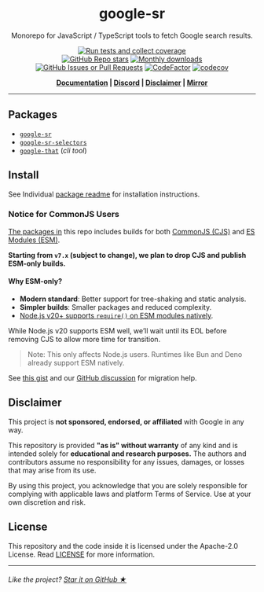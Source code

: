 <h1 align="center">google-sr</h1>

<p align="center">
	Monorepo for JavaScript / TypeScript tools to fetch Google search results.
</p>

<div align="center">

[![Run tests and collect coverage](https://github.com/typicalninja/google-sr/actions/workflows/tests.yml/badge.svg)][test-action]   
[![GitHub Repo stars](https://img.shields.io/github/stars/typicalninja/google-sr?style=flat)][stargazers]
[![Monthly downloads](https://img.shields.io/npm/dm/google-sr?style=flat)][npm-gsr]
[![GitHub Issues or Pull Requests](https://img.shields.io/github/issues/typicalninja/google-sr)][github-issues]
[![CodeFactor](https://www.codefactor.io/repository/github/typicalninja/google-sr/badge)][codefactor]
[![codecov](https://codecov.io/gh/typicalninja/google-sr/graph/badge.svg?token=NKZSQVTAAP)][codecov]


</div>

<div align="center">

**[Documentation][api-docs] |
[Discord][discord] |
[Disclaimer](#disclaimer) |
[Mirror][mirror-codeberg]**

</div>

---


## Packages

- [`google-sr`][subdir-gsr]
- [`google-sr-selectors`][subdir-gsr-selectors]
- [`google-that`][subdir-gsr-that] (*cli tool*)


## Install

See Individual [package readme](#packages) for installation instructions.

### Notice for CommonJS Users

[The packages in](#packages) this repo includes builds for both [CommonJS (CJS)][cjs-nodejs-docs] and [ES Modules (ESM)][esm-nodejs-docs].

**Starting from `v7.x` (subject to change), we plan to drop CJS and publish ESM-only builds.**

#### Why ESM-only?

- **Modern standard**: Better support for tree-shaking and static analysis.
- **Simpler builds**: Smaller packages and reduced complexity.
- [Node.js v20+ supports `require()` on ESM modules natively][nodejs-v20-backport-note].

While Node.js v20 supports ESM well, we’ll wait until its EOL before removing CJS to allow more time for transition.

> Note: This only affects Node.js users. Runtimes like Bun and Deno already support ESM natively.

See [this gist][esm-migration-pure-esm-gist] and our [GitHub discussion][cjs-build-notice-discussion] for migration help.


## Disclaimer

This project is **not sponsored, endorsed, or affiliated** with Google in any way.

This repository is provided **"as is" without warranty** of any kind and is intended solely for **educational and research purposes.** The authors and contributors assume no responsibility for any issues, damages, or losses that may arise from its use.

By using this project, you acknowledge that you are solely responsible for complying with applicable laws and platform Terms of Service. Use at your own discretion and risk.

## License

This repository and the code inside it is licensed under the Apache-2.0 License. Read [LICENSE](./LICENSE) for more information.

---

###### Like the project? [Star it on GitHub ★][github]


[subdir-gsr]: https://github.com/typicalninja/google-sr/tree/master/packages/google-sr  
[subdir-gsr-selectors]: https://github.com/typicalninja/google-sr/tree/master/packages/google-sr-selectors  
[subdir-gsr-that]: https://github.com/typicalninja/google-sr/tree/master/packages/google-that

[npm-gsr]: https://www.npmjs.com/package/google-sr  
[stargazers]: https://github.com/typicalninja/google-sr/stargazers  
[github]: https://github.com/typicalninja/google-sr  
[github-issues]: https://github.com/typicalninja/google-sr/issues
[discord]: https://discord.gg/ynwckXS9T2  
[test-action]: https://github.com/typicalninja/google-sr/actions/workflows/tests.yml  
[api-docs]: https://typicalninja.github.io/google-sr/  
[mirror-codeberg]: https://codeberg.org/typicalninja/google-sr  
[codefactor]: https://www.codefactor.io/repository/github/typicalninja/google-sr
[codecov]: https://codecov.io/gh/typicalninja/google-sr

[nodejs-v20-backport-note]: https://nodejs.org/en/blog/release/v20.19.0/  
[esm-nodejs-docs]: https://nodejs.org/api/esm.html#introduction  
[cjs-nodejs-docs]: https://nodejs.org/api/modules.html#modules-commonjs-modules  
[cjs-build-notice-discussion]: https://github.com/typicalninja/google-sr/discussions/86  
[esm-migration-pure-esm-gist]: https://gist.github.com/sindresorhus/a39789f98801d908bbc7ff3ecc99d99c